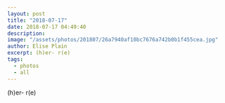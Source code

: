 ```yaml
---
layout: post
title: "2018-07-17"
date: 2018-07-17 04:49:40
description: 
image: "/assets/photos/201807/26a7940af10bc7676a742b0b1f455cea.jpg"
author: Elise Plain
excerpt: (h)er- r(e)
tags: 
  - photos
  - all
---
```


(h)er- r(e)
<p></p>
